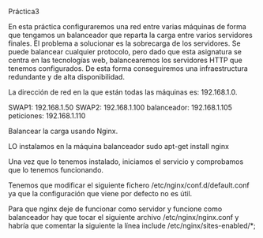 Práctica3

En esta práctica configuraremos una red entre varias máquinas de forma que
tengamos un balanceador que reparta la carga entre varios servidores finales.
El problema a solucionar es la sobrecarga de los servidores. Se puede balancear
cualquier protocolo, pero dado que esta asignatura se centra en las tecnologías web,
balancearemos los servidores HTTP que tenemos configurados.
De esta forma conseguiremos una infraestructura redundante y de alta disponibilidad.

La dirección de red en la que están todas las máquinas es: 192.168.1.0.

SWAP1: 192.168.1.50
SWAP2: 192.168.1.100
balanceador: 192.168.1.105
peticiones: 192.168.1.110

Balancear la carga usando Nginx.

LO instalamos en la máquina balanceador
sudo apt-get install nginx

Una vez que lo tenemos instalado, iniciamos el servicio y comprobamos que lo tenemos funcionando.

Tenemos que modificar el siguiente fichero /etc/nginx/conf.d/default.conf  ya que la configuración que viene por defecto no es útil.

Para que nginx deje de funcionar como servidor y funcione como balanceador hay que tocar el siguiente archivo /etc/nginx/nginx.conf y habría que comentar la siguiente la línea 
include /etc/nginx/sites-enabled/*;


